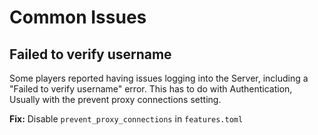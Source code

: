 # Common Issues

## Failed to verify username

Some players reported having issues logging into the Server, including a "Failed to verify username" error.
This has to do with Authentication, Usually with the prevent proxy connections setting.

**Fix:** Disable `prevent_proxy_connections` in `features.toml`
